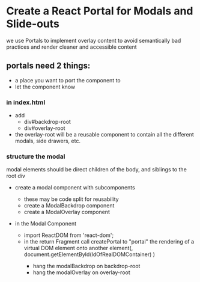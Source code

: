 # Create a React Portal for Modals and Slide-outs
we use Portals to implement overlay content to avoid semantically bad practices and render cleaner and accessible content

## portals need 2 things:
- a place you want to port the component to 
- let the component know

### in index.html
- add 
  - div#backdrop-root
  - div#overlay-root
- the overlay-root will be a reusable component to contain all the different modals, side drawers, etc.

### structure the modal
modal elements should be direct children of the body, and siblings to the root div
- create a modal component with subcomponents
  - these may be code split for reusability
  - create a ModalBackdrop component
  - create a ModalOverlay component

- in the Modal Component
  - import ReactDOM from 'react-dom';
  - in the return Fragment call createPortal to "portal" the rendering of a virtual DOM element onto another element(<reactNodeToRenderinJSX onEvent={onEventHandler}/>, document.getElementById(IdOfRealDOMContainer) )
    - hang the modalBackdrop on backdrop-root
    - hang the modalOverlay on overlay-root
